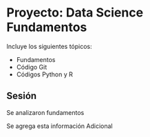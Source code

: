 # Proyecto: Data Science Fundamentos

Incluye los siguientes tópicos:

* Fundamentos
* Código Git
* Códigos Python y R


## Sesión

Se analizaron fundamentos

Se agrega esta información Adicional
